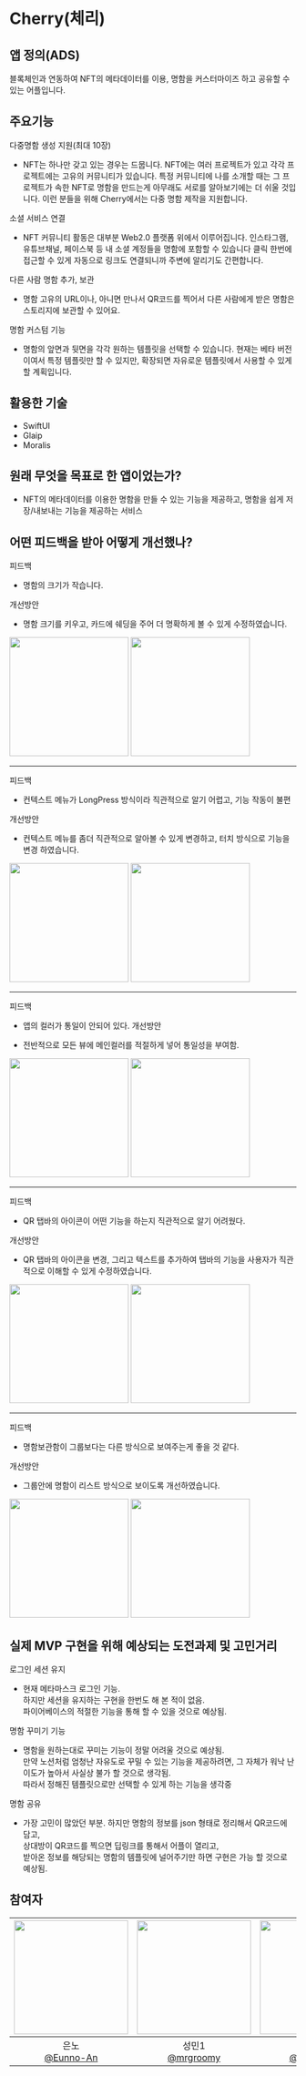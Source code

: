 # Cherry(체리)

## 앱 정의(ADS)
블록체인과 연동하여 NFT의 메타데이터를 이용, 명함을 커스터마이즈 하고 공유할 수 있는 어플입니다.

## 주요기능
다중명함 생성 지원(최대 10장)

- NFT는 하나만 갖고 있는 경우는 드뭅니다. NFT에는 여러 프로젝트가 있고 각각 프로젝트에는 고유의 커뮤니티가 있습니다. 특정 커뮤니티에 나를 소개할 때는 그 프로젝트가 속한 NFT로 명함을 만드는게 아무래도 서로를 알아보기에는 더 쉬울 것입니다. 이런 분들을 위해 Cherry에서는 다중 명함 제작을 지원합니다.

소셜 서비스 연결

- NFT 커뮤니티 활동은 대부분 Web2.0 플랫폼 위에서 이루어집니다.
인스타그램, 유튜브채널, 페이스북 등 내 소셜 계정들을 명함에 포함할 수 있습니다
클릭 한번에 접근할 수 있게 자동으로 링크도 연결되니까 주변에 알리기도 간편합니다.

다른 사람 명함 추가, 보관

- 명함 고유의 URL이나, 아니면 만나서 QR코드를 찍어서 
다른 사람에게 받은 명함은 스토리지에 보관할 수 있어요.

명함 커스텀 기능

- 명함의 앞면과 뒷면을 각각 원하는 템플릿을 선택할 수 있습니다.
현재는 베타 버전이여서 특정 템플릿만 할 수 있지만, 확장되면 자유로운 템플릿에서 사용할 수 있게 할 계획입니다.


## 활용한 기술
- SwiftUI
- Glaip
- Moralis

## 원래 무엇을 목표로 한 앱이었는가?
- NFT의 메타데이터를 이용한 명함을 만들 수 있는 기능을 제공하고, 명함을 쉽게 저장/내보내는 기능을 제공하는 서비스

## 어떤 피드백을 받아 어떻게 개선했나?
피드백  

- 명함의 크기가 작습니다.  

개선방안  

- 명함 크기를 키우고, 카드에 쉐딩을 주어
  더 명확하게 볼 수 있게 수정하였습니다.  
  
<img width="209" src="https://cdn.discordapp.com/attachments/1043032747112923166/1048142749808992307/ezgif.com-gif-maker_1_2.gif"> <img width="209" src="https://cdn.discordapp.com/attachments/1043032747112923166/1048130140019884052/ezgif.com-gif-maker_.gif">  

* * *

피드백  

- 컨텍스트 메뉴가 LongPress 방식이라 
  직관적으로 알기 어렵고, 기능 작동이 불편
  
개선방안  

- 컨텍스트 메뉴를 좀더 직관적으로 알아볼 수
  있게 변경하고, 터치 방식으로 기능을 변경
  하였습니다.
  
<img width="209" src="https://cdn.discordapp.com/attachments/1043032747112923166/1048142749460856872/ezgif.com-gif-maker_1_3.gif"> <img width="209" src="https://cdn.discordapp.com/attachments/1043032747112923166/1048130140586123264/ezgif.com-gif-maker_2.gif">  

* * *

피드백  

- 앱의 컬러가 통일이 안되어 있다.
개선방안  

- 전반적으로 모든 뷰에 메인컬러를 적절하게
  넣어 통일성을 부여함.

  
<img width="209" src="https://cdn.discordapp.com/attachments/1043032747112923166/1048142748710076426/ezgif.com-gif-maker_1.gif"> <img width="209" src="https://cdn.discordapp.com/attachments/1043032747112923166/1048134379035164672/ezgif.com-gif-maker.gif">  
 
 * * *

피드백  

- QR 탭바의 아이콘이 어떤 기능을 하는지
  직관적으로 알기 어려웠다.
  
개선방안  

- QR 탭바의 아이콘을 변경, 그리고 텍스트를
  추가하여 탭바의 기능을 사용자가 직관적으로
  이해할 수 있게 수정하였습니다.
  
  
<img width="209" src="https://user-images.githubusercontent.com/98198645/205236638-681839c5-dfd3-4d2e-94f6-497754cbc92e.png"> <img width="209" src="https://user-images.githubusercontent.com/98198645/205236464-9f26ec72-c174-4e33-9d5f-ab2acf8aacc0.png">  

* * *

피드백  

- 명함보관함이 그룹보다는 다른 방식으로
  보여주는게 좋을 것 같다.

  
개선방안  

- 그룹안에 명함이 리스트 방식으로 보이도록
  개선하였습니다.

<img width="209" src="https://cdn.discordapp.com/attachments/1043032747112923166/1048146838726909982/ezgif.com-gif-maker_1.gif"> <img width="209" src="https://cdn.discordapp.com/attachments/1043032747112923166/1048130139587883008/ezgif.com-gif-maker.gif"> 



## 실제 MVP 구현을 위해 예상되는 도전과제 및 고민거리
로그인 세션 유지
- 현재 메타마스크 로그인 기능.  
하지만 세션을 유지하는 구현을 한번도 해 본 적이 없음.  
파이어베이스의 적절한 기능을 통해 할 수 있을 것으로 예상됨.

명함 꾸미기 기능
- 명함을 원하는대로 꾸미는 기능이 정말 어려울 것으로 예상됨.  
만약 노션처럼 엄청난 자유도로 꾸밀 수 있는 기능을 제공하려면, 그 자체가 워낙 난이도가 높아서 사실상 불가 할 것으로 생각됨.  
따라서 정해진 템플릿으로만 선택할 수 있게 하는 기능을 생각중

명함 공유
- 가장 고민이 많았던 부분. 
하지만 명함의 정보를 json 형태로 정리해서 QR코드에 담고,  
상대방이 QR코드를 찍으면 딥링크를 통해서 어플이 열리고,  
받아온 정보를 해당되는 명함의 템플릿에 널어주기만 하면 구현은 가능 할 것으로 예상됨.

## 참여자

| <img src="https://avatars.githubusercontent.com/u/33450365?v=4" width=200> | <img src="https://avatars.githubusercontent.com/u/104570633?v=4" width=200> | <img src="https://avatars.githubusercontent.com/u/98198645?v=4" width=200> | <img src="https://avatars.githubusercontent.com/u/98254580?v=4" width=200> | <img src="https://avatars.githubusercontent.com/u/86897750?v=4" width=200> |
| :----------------------------------------------------------: | :---------------------------------------------: | :-------------------------------------------------: | :-------------------------------------------------: |  :-------------------------------------------------: |
| 은노<br/>[@Eunno-An](https://github.com/Eunno-An)<br/> | 성민1<br/>[@mrgroomy](https://github.com/mrgroomy)<br/> | 혜성<br/> [@angry-dev](https://github.com/angry-dev)<br/> | 종환<br/>[@JJH0729](https://github.com/JJH0729)<br/> | 근섭<br/>[@JKSeub](https://github.com/JKSeub)<br/> |
